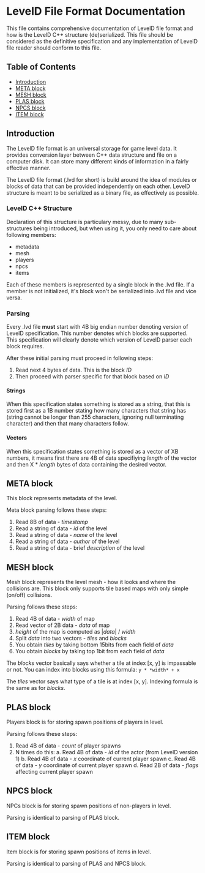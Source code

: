 # LevelD File Format Documentation

This file contains comprehensive documentation of LevelD file format and how is the LevelD C++ structure (de)serialized. This file should be considered as the definitive specification and any implementation of LevelD file reader should conform to this file.

## Table of Contents

 * [Introduction](#introduction)
 * [META block](#meta-block)
 * [MESH block](#mesh-block)
 * [PLAS block](#plas-block)
 * [NPCS block](#npcs-block)
 * [ITEM block](#item-block)

## Introduction

The LevelD file format is an universal storage for game level data. It provides conversion layer between C++ data structure and file on a computer disk. It can store many different kinds of information in a fairly effective manner.

The LevelD file format (.lvd for short) is build around the idea of modules or blocks of data that can be provided independently on each other. LevelD structure is meant to be serialized as a binary file, as effectively as possible.

### LevelD C++ Structure

Declaration of this structure is particulary messy, due to many sub-structures being introduced, but when using it, you only need to care about following members:

 * metadata
 * mesh
 * players
 * npcs
 * items

Each of these members is represented by a single block in the .lvd file. If a member is not initialized, it's block won't be serialized into .lvd file and vice versa.

### Parsing

Every .lvd file **must** start with 4B big endian number denoting version of LevelD specification. This number denotes which blocks are supported. This specification will clearly denote which version of LevelD parser each block requires.

After these initial parsing must proceed in following steps:
 1. Read next 4 bytes of data. This is the block *ID*
 2. Then proceed with parser specific for that block based on *ID*

#### Strings

When this specification states something is stored as a string, that this is stored first as a 1B number stating how many characters that string has (string cannot be longer than 255 characters, ignoring null terminating character) and then that many characters follow.

#### Vectors

When this specification states something is stored as a vector of XB numbers, it means first there are 4B of data specifiying *length* of the vector and then X * *length* bytes of data containing the desired vector.

## META block

This block represents metadata of the level.

Meta block parsing follows these steps:

 1. Read 8B of data - *timestamp*
 2. Read a string of data - *id* of the level
 3. Read a string of data - *name* of the level
 4. Read a string of data - *author* of the level
 5. Read a string of data - brief *description* of the level

## MESH block

Mesh block represents the level mesh - how it looks and where the collisions are. This block only supports tile based maps with only simple (on/off) collisions.

Parsing follows these steps:

 1. Read 4B of data - *width* of map
 2. Read vector of 2B data - *data* of map
 3. *height* of the map is computed as |*data*| / *width*
 4. Split *data* into two vectors - *tiles* and *blocks*
 5. You obtain *tiles* by taking bottom 15bits from each field of *data*
 6. You obtain *blocks* by taking top 1bit from each field of *data*

The *blocks* vector basically says whether a tile at index [x, y] is impassable or not. You can index into blocks using this formula: `y * *width* + x`

The *tiles* vector says what type of a tile is at index [x, y]. Indexing formula is the same as for *blocks*.

## PLAS block

Players block is for storing spawn positions of players in level.

Parsing follows these steps:

 1. Read 4B of data - *count* of player spawns
 2. N times do this:
    a. Read 4B of data - *id* of the actor (from LevelD version 1)
    b. Read 4B of data - *x* coordinate of current player spawn
    c. Read 4B of data - *y* coordinate of current player spawn
    d. Read 2B of data - *flags* affecting current player spawn

## NPCS block

NPCs block is for storing spawn positions of non-players in level.

Parsing is identical to parsing of PLAS block.

## ITEM block

Item block is for storing spawn positions of items in level.

Parsing is identical to parsing of PLAS and NPCS block.